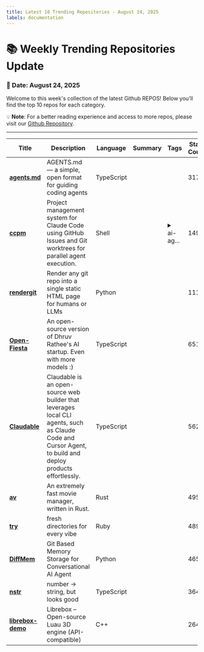 ```yaml
---
title: Latest 10 Trending Repositories - August 24, 2025
labels: documentation
---
```

# 📚 Weekly Trending Repositories Update

### 📅 Date: August 24, 2025

Welcome to this week's collection of the latest Github REPOS! Below you'll find the top 10 repos for each category.

💡 **Note**: For a better reading experience and access to more repos, please visit our [Github Repository](https://github.com/marc-ko/daily-trending-repo).

---

| **Title** | **Description** | **Language** | **Summary** | **Tags** | **Stars Count** |
| --- | --- | --- | --- | --- | --- |
| **[agents.md](https://github.com/openai/agents.md)** | AGENTS.md — a simple, open format for guiding coding agents | TypeScript |  |  | 3170 |
| **[ccpm](https://github.com/automazeio/ccpm)** | Project management system for Claude Code using GitHub Issues and Git worktrees for parallel agent execution. | Shell |  | <details><summary>ai-ag...</summary><p>ai-agents, ai-coding, claude, claude-code, project-management, vibe-coding</p></details> | 1495 |
| **[rendergit](https://github.com/karpathy/rendergit)** | Render any git repo into a single static HTML page for humans or LLMs | Python |  |  | 1119 |
| **[Open-Fiesta](https://github.com/NiladriHazra/Open-Fiesta)** | An open-source version of  Dhruv Rathee's  AI startup.  Even with more models :) | TypeScript |  |  | 651 |
| **[Claudable](https://github.com/opactorai/Claudable)** | Claudable is an open-source web builder that leverages local CLI agents, such as Claude Code and Cursor Agent, to build and deploy products effortlessly. | TypeScript |  |  | 562 |
| **[av](https://github.com/auv-sh/av)** | An extremely fast movie  manager, written in Rust. | Rust |  |  | 495 |
| **[try](https://github.com/tobi/try)** | fresh directories for every vibe | Ruby |  |  | 489 |
| **[DiffMem](https://github.com/Growth-Kinetics/DiffMem)** | Git Based Memory Storage for Conversational AI Agent | Python |  |  | 465 |
| **[nstr](https://github.com/shuding/nstr)** | number → string, but looks good | TypeScript |  |  | 364 |
| **[librebox-demo](https://github.com/librebox-devs/librebox-demo)** | Librebox – Open-source Luau 3D engine (API-compatible) | C++ |  |  | 264 |

